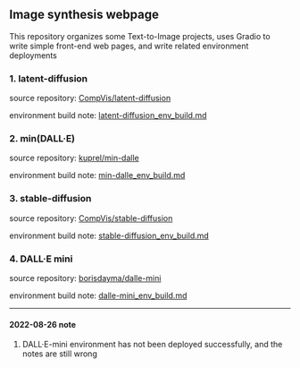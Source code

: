 ## Image synthesis webpage

This repository organizes some Text-to-Image projects, 
uses Gradio to write simple front-end web pages, 
and write related environment deployments

### 1. latent-diffusion

source repository: [CompVis/latent-diffusion](https://github.com/CompVis/latent-diffusion)

environment build note: [latent-diffusion_env_build.md](latent_diffusion/latent-diffusion_env_build.md)

### 2. min(DALL·E)

source repository: [kuprel/min-dalle](https://github.com/kuprel/min-dalle)

environment build note: [min-dalle_env_build.md](min-dalle/min-dalle_env_build.md)

### 3. stable-diffusion

source repository: [CompVis/stable-diffusion](https://github.com/CompVis/stable-diffusion)

environment build note: [stable-diffusion_env_build.md](stable-diffusion/stable-diffusion_env_build.md)

### 4. DALL·E mini

source repository: [borisdayma/dalle-mini](https://github.com/borisdayma/dalle-mini)

environment build note: [dalle-mini_env_build.md](dalle-mini/dalle-mini_env_build.md)


---

#### 2022-08-26 note
1. DALL·E-mini environment has not been deployed successfully, and the notes are still wrong
